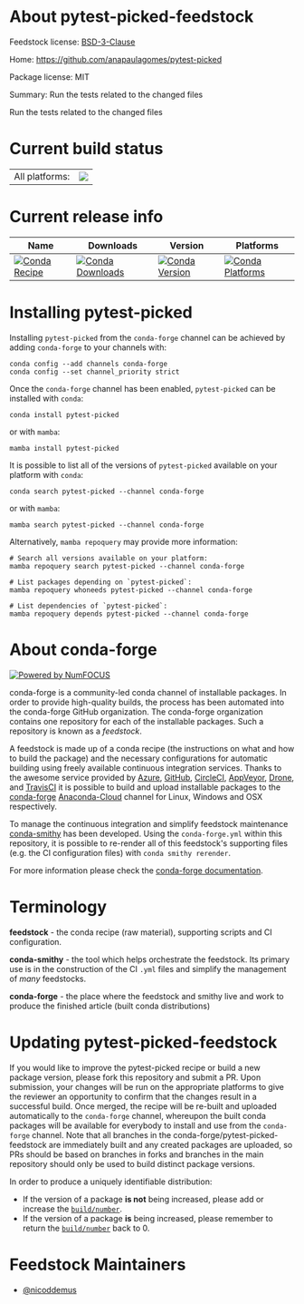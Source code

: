 About pytest-picked-feedstock
=============================

Feedstock license: [BSD-3-Clause](https://github.com/conda-forge/pytest-picked-feedstock/blob/main/LICENSE.txt)

Home: https://github.com/anapaulagomes/pytest-picked

Package license: MIT

Summary: Run the tests related to the changed files

Run the tests related to the changed files

Current build status
====================


<table><tr><td>All platforms:</td>
    <td>
      <a href="https://dev.azure.com/conda-forge/feedstock-builds/_build/latest?definitionId=3287&branchName=main">
        <img src="https://dev.azure.com/conda-forge/feedstock-builds/_apis/build/status/pytest-picked-feedstock?branchName=main">
      </a>
    </td>
  </tr>
</table>

Current release info
====================

| Name | Downloads | Version | Platforms |
| --- | --- | --- | --- |
| [![Conda Recipe](https://img.shields.io/badge/recipe-pytest--picked-green.svg)](https://anaconda.org/conda-forge/pytest-picked) | [![Conda Downloads](https://img.shields.io/conda/dn/conda-forge/pytest-picked.svg)](https://anaconda.org/conda-forge/pytest-picked) | [![Conda Version](https://img.shields.io/conda/vn/conda-forge/pytest-picked.svg)](https://anaconda.org/conda-forge/pytest-picked) | [![Conda Platforms](https://img.shields.io/conda/pn/conda-forge/pytest-picked.svg)](https://anaconda.org/conda-forge/pytest-picked) |

Installing pytest-picked
========================

Installing `pytest-picked` from the `conda-forge` channel can be achieved by adding `conda-forge` to your channels with:

```
conda config --add channels conda-forge
conda config --set channel_priority strict
```

Once the `conda-forge` channel has been enabled, `pytest-picked` can be installed with `conda`:

```
conda install pytest-picked
```

or with `mamba`:

```
mamba install pytest-picked
```

It is possible to list all of the versions of `pytest-picked` available on your platform with `conda`:

```
conda search pytest-picked --channel conda-forge
```

or with `mamba`:

```
mamba search pytest-picked --channel conda-forge
```

Alternatively, `mamba repoquery` may provide more information:

```
# Search all versions available on your platform:
mamba repoquery search pytest-picked --channel conda-forge

# List packages depending on `pytest-picked`:
mamba repoquery whoneeds pytest-picked --channel conda-forge

# List dependencies of `pytest-picked`:
mamba repoquery depends pytest-picked --channel conda-forge
```


About conda-forge
=================

[![Powered by
NumFOCUS](https://img.shields.io/badge/powered%20by-NumFOCUS-orange.svg?style=flat&colorA=E1523D&colorB=007D8A)](https://numfocus.org)

conda-forge is a community-led conda channel of installable packages.
In order to provide high-quality builds, the process has been automated into the
conda-forge GitHub organization. The conda-forge organization contains one repository
for each of the installable packages. Such a repository is known as a *feedstock*.

A feedstock is made up of a conda recipe (the instructions on what and how to build
the package) and the necessary configurations for automatic building using freely
available continuous integration services. Thanks to the awesome service provided by
[Azure](https://azure.microsoft.com/en-us/services/devops/), [GitHub](https://github.com/),
[CircleCI](https://circleci.com/), [AppVeyor](https://www.appveyor.com/),
[Drone](https://cloud.drone.io/welcome), and [TravisCI](https://travis-ci.com/)
it is possible to build and upload installable packages to the
[conda-forge](https://anaconda.org/conda-forge) [Anaconda-Cloud](https://anaconda.org/)
channel for Linux, Windows and OSX respectively.

To manage the continuous integration and simplify feedstock maintenance
[conda-smithy](https://github.com/conda-forge/conda-smithy) has been developed.
Using the ``conda-forge.yml`` within this repository, it is possible to re-render all of
this feedstock's supporting files (e.g. the CI configuration files) with ``conda smithy rerender``.

For more information please check the [conda-forge documentation](https://conda-forge.org/docs/).

Terminology
===========

**feedstock** - the conda recipe (raw material), supporting scripts and CI configuration.

**conda-smithy** - the tool which helps orchestrate the feedstock.
                   Its primary use is in the construction of the CI ``.yml`` files
                   and simplify the management of *many* feedstocks.

**conda-forge** - the place where the feedstock and smithy live and work to
                  produce the finished article (built conda distributions)


Updating pytest-picked-feedstock
================================

If you would like to improve the pytest-picked recipe or build a new
package version, please fork this repository and submit a PR. Upon submission,
your changes will be run on the appropriate platforms to give the reviewer an
opportunity to confirm that the changes result in a successful build. Once
merged, the recipe will be re-built and uploaded automatically to the
`conda-forge` channel, whereupon the built conda packages will be available for
everybody to install and use from the `conda-forge` channel.
Note that all branches in the conda-forge/pytest-picked-feedstock are
immediately built and any created packages are uploaded, so PRs should be based
on branches in forks and branches in the main repository should only be used to
build distinct package versions.

In order to produce a uniquely identifiable distribution:
 * If the version of a package **is not** being increased, please add or increase
   the [``build/number``](https://docs.conda.io/projects/conda-build/en/latest/resources/define-metadata.html#build-number-and-string).
 * If the version of a package **is** being increased, please remember to return
   the [``build/number``](https://docs.conda.io/projects/conda-build/en/latest/resources/define-metadata.html#build-number-and-string)
   back to 0.

Feedstock Maintainers
=====================

* [@nicoddemus](https://github.com/nicoddemus/)

